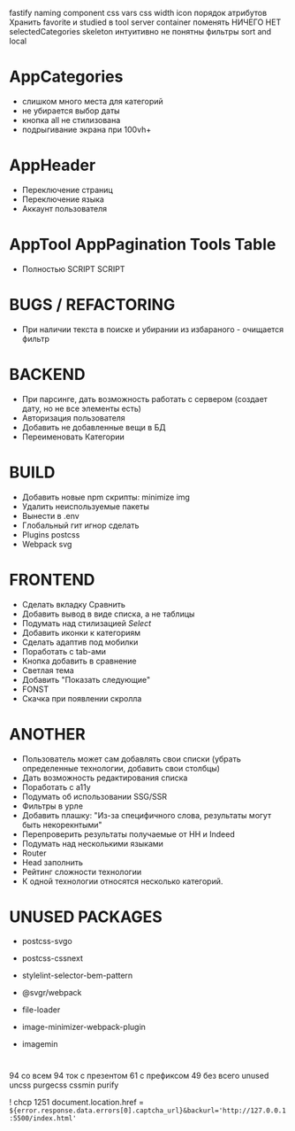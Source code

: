 fastify
naming component
css vars
css width icon
порядок атрибутов
Хранить favorite и studied в tool
server
container
поменять НИЧЕГО НЕТ
selectedCategories
skeleton
интуитивно не понятны фильтры
sort and local

# AppCategories

- слишком много места для категорий
- не убирается выбор даты
- кнопка all не стилизована
- подрыгивание экрана при 100vh+

# AppHeader

- Переключение страниц
- Переключение языка
- Аккаунт пользователя

# AppTool AppPagination Tools Table

- Полностью SCRIPT SCRIPT

# BUGS / REFACTORING

- При наличии текста в поиске и убирании из избараного - очищается фильтр

# BACKEND

- При парсинге, дать возможность работать с сервером (создает дату, но не все элементы есть)
- Авторизация пользователя
- Добавить не добавленные вещи в БД
- Переименовать Категории

# BUILD

- Добавить новые npm скрипты: minimize img
- Удалить неиспользуемые пакеты
- Вынести в .env
- Глобальный гит игнор сделать
- Plugins postcss
- Webpack svg

# FRONTEND

- Сделать вкладку Сравнить
- Добавить вывод в виде списка, а не таблицы
- Подумать над стилизацией _Select_
- Добавить иконки к категориям
- Сделать адаптив под мобилки
- Поработать с tab-ами
- Кнопка добавить в сравнение
- Светлая тема
- Добавить "Показать следующие"
- FONST
- Скачка при появлении скролла

# ANOTHER

- Пользователь может сам добавлять свои списки (убрать определенные технологии, добавить свои столбцы)
- Дать возможность редактирования списка
- Поработать с a11y
- Подумать об использовании SSG/SSR
- Фильтры в урле
- Добавить плашку: "Из-за специфичного слова, результаты могут быть некорекнтыми"
- Перепроверить результаты получаемые от HH и Indeed
- Подумать над несколькими языками
- Router
- Head заполнить
- Рейтинг сложности технологии
- К одной технологии относятся несколько категорий.

# UNUSED PACKAGES

- postcss-svgo
- postcss-cssnext
- stylelint-selector-bem-pattern

- @svgr/webpack
- file-loader
- image-minimizer-webpack-plugin
- imagemin

#

94 со всем
94 ток с презентом
61 с префиксом
49 без всего
unused uncss purgecss cssmin purify

\! chcp 1251
document.location.href = `${error.response.data.errors[0].captcha_url}&backurl='http://127.0.0.1:5500/index.html'`
